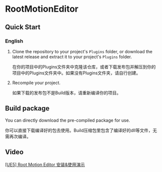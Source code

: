 # RootMotionEditor


## Quick Start
### English
1. Clone the repository to your project's `Plugins` folder, or download the latest release and extract it to your project's `Plugins` folder.
   
   在你的项目中的Plugins文件夹中克隆该仓库，或者下载发布包并解压到你的项目中的Plugins文件夹中。如果没有Plugins文件夹，请自行创建。
3. Recompile your project.
   
   如果下载的发布包不是Build版本，请重新编译你的项目。

## Build package
You can directly download the pre-compiled package for use. 

你可以直接下载编译好的包去使用。Build压缩包里包含了编译好的dll等文件，无需再次编译。

## Video
[[UE5] Root Motion Editor 安装&使用演示](https://www.bilibili.com/video/BV1CHhLzGE7G/?p=2&share_source=copy_web&vd_source=2ebd64002590b9e579975096ec78e47a)

